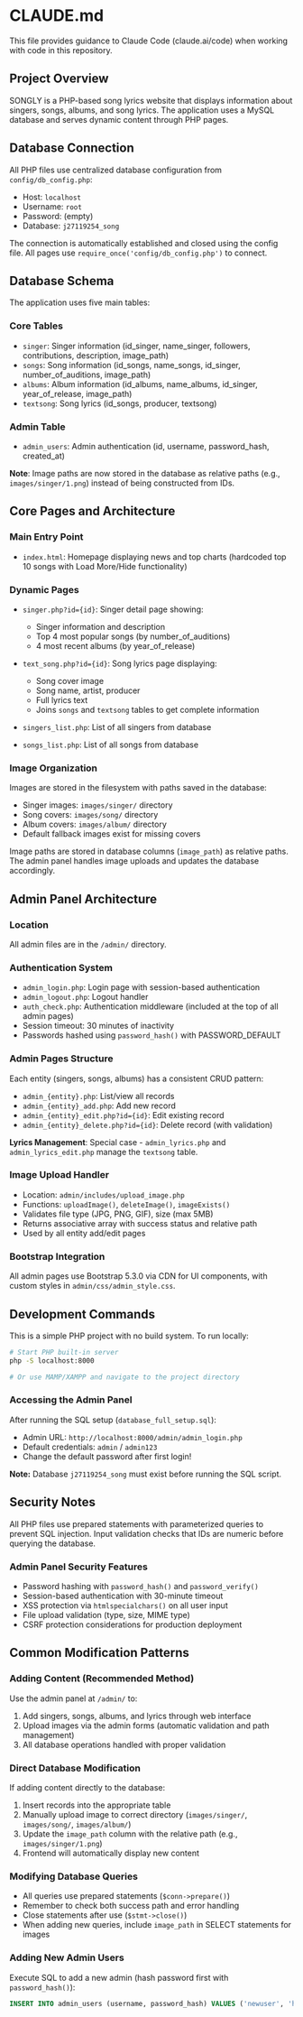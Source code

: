 # CLAUDE.md

This file provides guidance to Claude Code (claude.ai/code) when working with code in this repository.

## Project Overview

SONGLY is a PHP-based song lyrics website that displays information about singers, songs, albums, and song lyrics. The application uses a MySQL database and serves dynamic content through PHP pages.

## Database Connection

All PHP files use centralized database configuration from `config/db_config.php`:
- Host: `localhost`
- Username: `root`
- Password: (empty)
- Database: `j27119254_song`

The connection is automatically established and closed using the config file. All pages use `require_once('config/db_config.php')` to connect.

## Database Schema

The application uses five main tables:

### Core Tables
- `singer`: Singer information (id_singer, name_singer, followers, contributions, description, image_path)
- `songs`: Song information (id_songs, name_songs, id_singer, number_of_auditions, image_path)
- `albums`: Album information (id_albums, name_albums, id_singer, year_of_release, image_path)
- `textsong`: Song lyrics (id_songs, producer, textsong)

### Admin Table
- `admin_users`: Admin authentication (id, username, password_hash, created_at)

**Note**: Image paths are now stored in the database as relative paths (e.g., `images/singer/1.png`) instead of being constructed from IDs.

## Core Pages and Architecture

### Main Entry Point
- `index.html`: Homepage displaying news and top charts (hardcoded top 10 songs with Load More/Hide functionality)

### Dynamic Pages
- `singer.php?id={id}`: Singer detail page showing:
  - Singer information and description
  - Top 4 most popular songs (by number_of_auditions)
  - 4 most recent albums (by year_of_release)

- `text_song.php?id={id}`: Song lyrics page displaying:
  - Song cover image
  - Song name, artist, producer
  - Full lyrics text
  - Joins `songs` and `textsong` tables to get complete information

- `singers_list.php`: List of all singers from database
- `songs_list.php`: List of all songs from database

### Image Organization

Images are stored in the filesystem with paths saved in the database:
- Singer images: `images/singer/` directory
- Song covers: `images/song/` directory
- Album covers: `images/album/` directory
- Default fallback images exist for missing covers

Image paths are stored in database columns (`image_path`) as relative paths. The admin panel handles image uploads and updates the database accordingly.

## Admin Panel Architecture

### Location
All admin files are in the `/admin/` directory.

### Authentication System
- `admin_login.php`: Login page with session-based authentication
- `admin_logout.php`: Logout handler
- `auth_check.php`: Authentication middleware (included at the top of all admin pages)
- Session timeout: 30 minutes of inactivity
- Passwords hashed using `password_hash()` with PASSWORD_DEFAULT

### Admin Pages Structure
Each entity (singers, songs, albums) has a consistent CRUD pattern:
- `admin_{entity}.php`: List/view all records
- `admin_{entity}_add.php`: Add new record
- `admin_{entity}_edit.php?id={id}`: Edit existing record
- `admin_{entity}_delete.php?id={id}`: Delete record (with validation)

**Lyrics Management**: Special case - `admin_lyrics.php` and `admin_lyrics_edit.php` manage the `textsong` table.

### Image Upload Handler
- Location: `admin/includes/upload_image.php`
- Functions: `uploadImage()`, `deleteImage()`, `imageExists()`
- Validates file type (JPG, PNG, GIF), size (max 5MB)
- Returns associative array with success status and relative path
- Used by all entity add/edit pages

### Bootstrap Integration
All admin pages use Bootstrap 5.3.0 via CDN for UI components, with custom styles in `admin/css/admin_style.css`.

## Development Commands

This is a simple PHP project with no build system. To run locally:

```bash
# Start PHP built-in server
php -S localhost:8000

# Or use MAMP/XAMPP and navigate to the project directory
```

### Accessing the Admin Panel

After running the SQL setup (`database_full_setup.sql`):
- Admin URL: `http://localhost:8000/admin/admin_login.php`
- Default credentials: `admin` / `admin123`
- Change the default password after first login!

**Note:** Database `j27119254_song` must exist before running the SQL script.

## Security Notes

All PHP files use prepared statements with parameterized queries to prevent SQL injection. Input validation checks that IDs are numeric before querying the database.

### Admin Panel Security Features
- Password hashing with `password_hash()` and `password_verify()`
- Session-based authentication with 30-minute timeout
- XSS protection via `htmlspecialchars()` on all user input
- File upload validation (type, size, MIME type)
- CSRF protection considerations for production deployment

## Common Modification Patterns

### Adding Content (Recommended Method)
Use the admin panel at `/admin/` to:
1. Add singers, songs, albums, and lyrics through web interface
2. Upload images via the admin forms (automatic validation and path management)
3. All database operations handled with proper validation

### Direct Database Modification
If adding content directly to the database:
1. Insert records into the appropriate table
2. Manually upload image to correct directory (`images/singer/`, `images/song/`, `images/album/`)
3. Update the `image_path` column with the relative path (e.g., `images/singer/1.png`)
4. Frontend will automatically display new content

### Modifying Database Queries
- All queries use prepared statements (`$conn->prepare()`)
- Remember to check both success path and error handling
- Close statements after use (`$stmt->close()`)
- When adding new queries, include `image_path` in SELECT statements for images

### Adding New Admin Users
Execute SQL to add a new admin (hash password first with `password_hash()`):
```sql
INSERT INTO admin_users (username, password_hash) VALUES ('newuser', 'hashed_password');
```
